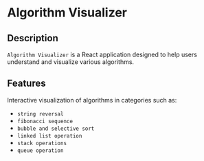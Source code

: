 # Algorithm Visualizer

## Description

`Algorithm Visualizer` is a React application designed to help users understand and visualize various algorithms. 

## Features
Interactive visualization of algorithms in categories such as:
- `string reversal`
- `fibonacci sequence`
- `bubble and selective sort`
- `linked list operation`
- `stack operations`
- `queue operation`
